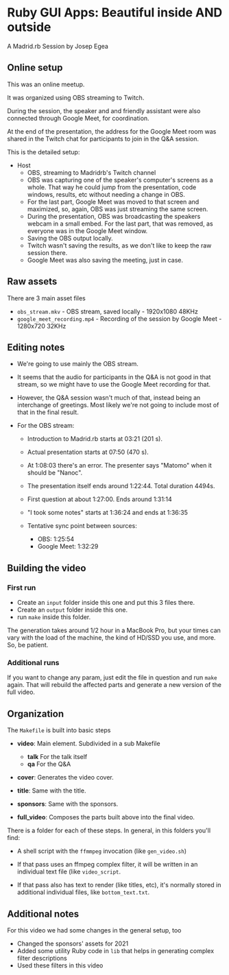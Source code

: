 # Ruby GUI Apps: Beautiful inside AND outside

A Madrid.rb Session by Josep Egea

## Online setup

This was an online meetup.

It was organized using OBS streaming to Twitch.

During the session, the speaker and and friendly assistant were also
connected through Google Meet, for coordination.

At the end of the presentation, the address for the Google Meet room
was shared in the Twitch chat for participants to join in the Q&A
session.

This is the detailed setup:

- Host
  - OBS, streaming to Madridrb's Twitch channel
  - OBS was capturing one of the speaker's computer's screens as a
    whole. That way he could jump from the presentation, code windows,
    results, etc without needing a change in OBS.
  - For the last part, Google Meet was moved to that screen and
    maximized, so, again, OBS was just streaming the same screen.
  - During the presentation, OBS was broadcasting the speakers webcam
    in a small embed. For the last part, that was removed, as everyone
    was in the Google Meet window.
  - Saving the OBS output locally.
  - Twitch wasn't saving the results, as we don't like to keep the raw
    session there.
  - Google Meet was also saving the meeting, just in case.

## Raw assets

There are 3 main asset files

- `obs_stream.mkv` - OBS stream, saved locally - 1920x1080 48KHz
- `google_meet_recording.mp4` - Recording of the session by Google Meet - 1280x720 32KHz

## Editing notes

- We're going to use mainly the OBS stream.

- It seems that the audio for participants in the Q&A is not good in
  that stream, so we might have to use the Google Meet recording for
  that.
  
- However, the Q&A session wasn't much of that, instead being an
  interchange of greetings. Most likely we're not going to include
  most of that in the final result.
  
- For the OBS stream:

  - Introduction to Madrid.rb starts at 03:21 (201 s).
  
  - Actual presentation starts at 07:50 (470 s).
  
  - At 1:08:03 there's an error. The presenter says "Matomo" when it
    should be "Nanoc".
    
  - The presentation itself ends around 1:22:44. Total duration 4494s.
  
  - First question at about 1:27:00. Ends around 1:31:14
  
  - "I took some notes" starts at 1:36:24 and ends at 1:36:35

  - Tentative sync point between sources:
    - OBS: 1:25:54
    - Google Meet: 1:32:29

## Building the video

### First run

- Create an `input` folder inside this one and put this 3 files there.
- Create an `output` folder inside this one.
- run `make` inside this folder.

The generation takes around 1/2 hour in a MacBook Pro, but your times
can vary with the load of the machine, the kind of HD/SSD you use, and
more. So, be patient.

### Additional runs

If you want to change any param, just edit the file in question and
run `make` again. That will rebuild the affected parts and generate a
new version of the full video.

## Organization

The `Makefile` is built into basic steps

- **video**: Main element. Subdivided in a sub Makefile
  - **talk** For the talk itself
  - **qa** For the Q&A
  
- **cover**: Generates the video cover.

- **title**: Same with the title.

- **sponsors**: Same with the sponsors.

- **full_video**: Composes the parts built above into the final video.

There is a folder for each of these steps. In general, in this folders
you'll find:

- A shell script with the `ffmmpeg` invocation (like `gen_video.sh`)

- If that pass uses an ffmpeg complex filter, it will be written in an
  individual text file (like `video_script`.
  
- If that pass also has text to render (like titles, etc), it's
  normally stored in additional individual files, like
  `bottom_text.txt`.

## Additional notes

For this video we had some changes in the general setup, too

- Changed the sponsors' assets for 2021
- Added some utility Ruby code in `lib` that helps in generating
  complex filter descriptions
- Used these filters in this video
